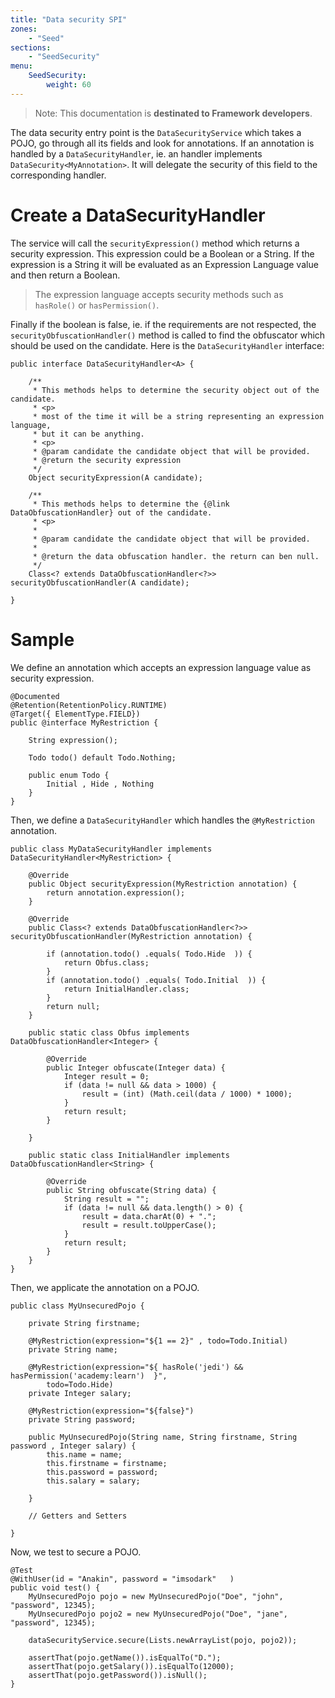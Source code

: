 ```yaml
---
title: "Data security SPI"
zones:
    - "Seed"
sections:
    - "SeedSecurity"
menu:
    SeedSecurity:
        weight: 60
---
```


> Note: This documentation is **destinated to Framework developers**.

The data security entry point is the `DataSecurityService` which takes a POJO, go through all its fields and look for annotations. If an annotation is handled by a `DataSecurityHandler`, ie. an handler implements `DataSecurity<MyAnnotation>`. It will delegate the security of this field to the corresponding handler.

# Create a DataSecurityHandler

The service will call the `securityExpression()` method which returns a security expression. This expression could be a Boolean or a String. If the expression is a String it will be evaluated as an Expression Language value and then return a Boolean.

> The expression language accepts security methods such as `hasRole()` or `hasPermission()`.

Finally if the boolean is false, ie. if the requirements are not respected, the `securityObfuscationHandler()` method is called to find the obfuscator which should be used on the candidate. Here is the `DataSecurityHandler` interface:
    
    public interface DataSecurityHandler<A> {
    	
    	/**
    	 * This methods helps to determine the security object out of the candidate.
    	 * <p>
    	 * most of the time it will be a string representing an expression language,
    	 * but it can be anything.
    	 * <p>
    	 * @param candidate the candidate object that will be provided.
    	 * @return the security expression
    	 */
    	Object securityExpression(A candidate);
    	
    	/**
    	 * This methods helps to determine the {@link DataObfuscationHandler} out of the candidate.
    	 * <p>
    	 * 
    	 * @param candidate the candidate object that will be provided.
    	 * 
    	 * @return the data obfuscation handler. the return can ben null.
    	 */
    	Class<? extends DataObfuscationHandler<?>> securityObfuscationHandler(A candidate);
    	
    }

# Sample 

We define an annotation which accepts an expression language value as security expression.
    
    @Documented
    @Retention(RetentionPolicy.RUNTIME)
    @Target({ ElementType.FIELD})
    public @interface MyRestriction {
    	
    	String expression();
    	
    	Todo todo() default Todo.Nothing;
    
    	public enum Todo {
    		Initial , Hide , Nothing
    	}
    }

Then, we define a `DataSecurityHandler` which handles the `@MyRestriction` annotation.

    public class MyDataSecurityHandler implements DataSecurityHandler<MyRestriction> {
    
    	@Override
    	public Object securityExpression(MyRestriction annotation) {
    		return annotation.expression();
    	}
    
    	@Override
    	public Class<? extends DataObfuscationHandler<?>> securityObfuscationHandler(MyRestriction annotation) {
    
    		if (annotation.todo() .equals( Todo.Hide  )) {
    			return Obfus.class;
    		}
    		if (annotation.todo() .equals( Todo.Initial  )) {
    			return InitialHandler.class;
    		}
    		return null;
    	}
    	
    	public static class Obfus implements DataObfuscationHandler<Integer> {
    
    		@Override
    		public Integer obfuscate(Integer data) {
                Integer result = 0;
    			if (data != null && data > 1000) {
                	result = (int) (Math.ceil(data / 1000) * 1000);
                }
    			return result;
    		}
    		
    	}
    	
    	public static class InitialHandler implements DataObfuscationHandler<String> {
    
    		@Override
    		public String obfuscate(String data) {
    			String result = "";
    			if (data != null && data.length() > 0) {
    				result = data.charAt(0) + ".";
                    result = result.toUpperCase();
    			}
    			return result;
    		}
    	}
    }

Then, we applicate the annotation on a POJO.
    
    public class MyUnsecuredPojo {
    	
    	private String firstname;
    	
    	@MyRestriction(expression="${1 == 2}" , todo=Todo.Initial)
    	private String name;
    	
    	@MyRestriction(expression="${ hasRole('jedi') && hasPermission('academy:learn')  }",
            todo=Todo.Hide)
    	private Integer salary;
    
    	@MyRestriction(expression="${false}")
    	private String password;
    
    	public MyUnsecuredPojo(String name, String firstname, String password , Integer salary) {
    		this.name = name;
    		this.firstname = firstname;
    		this.password = password;
    		this.salary = salary;
    		
    	}
    	
        // Getters and Setters    	
    
    }


Now, we test to secure a POJO.
	
	@Test
    @WithUser(id = "Anakin", password = "imsodark"   )
	public void test() {
		MyUnsecuredPojo pojo = new MyUnsecuredPojo("Doe", "john", "password", 12345);
		MyUnsecuredPojo pojo2 = new MyUnsecuredPojo("Doe", "jane", "password", 12345);
		
		dataSecurityService.secure(Lists.newArrayList(pojo, pojo2));

		assertThat(pojo.getName()).isEqualTo("D.");
		assertThat(pojo.getSalary()).isEqualTo(12000);
		assertThat(pojo.getPassword()).isNull();
	}
